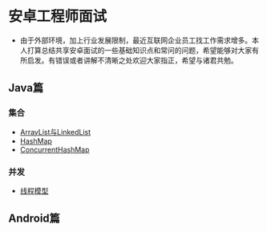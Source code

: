 # 安卓工程师面试
- 由于外部环境，加上行业发展限制，最近互联网企业员工找工作需求增多。本人打算总结共享安卓面试的一些基础知识点和常问的问题，希望能够对大家有所启发。有错误或者讲解不清晰之处欢迎大家指正，希望与诸君共勉。

## Java篇
### 集合
- [ArrayList与LinkedList](./java基础/集合/ArrayList与LinkedList.md)
- [HashMap](./java基础/集合/HashMap.md)
- [ConcurrentHashMap](./java基础/集合/ConcurrentHashMap.md)

### 并发
- [线程模型](./java基础/并发/线程模型.md)

## Android篇